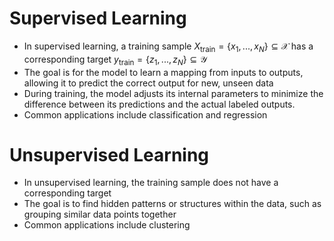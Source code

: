 # Supervised Learning
- In supervised learning, a training sample $X_{\text{train}} = \{x_1,...,x_N\} \subseteq \mathcal X$ has a corresponding target $y_{\text{train}} = \{z_1,...,z_N\} \subseteq \mathcal Y$
- The goal is for the model to learn a mapping from inputs to outputs, allowing it to predict the correct output for new, unseen data
- During training, the model adjusts its internal parameters to minimize the difference between its predictions and the actual labeled outputs.
- Common applications include classification and regression
# Unsupervised Learning
- In unsupervised learning, the training sample does not have a corresponding target
- The goal is to find hidden patterns or structures within the data, such as grouping similar data points together
- Common applications include clustering